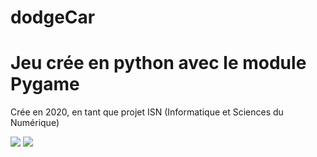 # dodgeCar
 
<h1>Jeu crée en python avec le module Pygame</h1>

<p>Crée en 2020, en tant que projet ISN (Informatique et Sciences du Numérique)</p>

<img src="https://i.ibb.co/jy9f901/dodgeCar.png">

<img src="https://i.ibb.co/znrbsPX/dodge-Car-Demo.gif">

